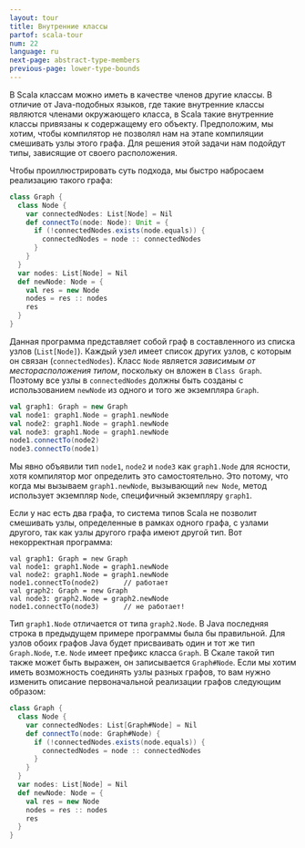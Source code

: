 ```yaml
---
layout: tour
title: Внутренние классы
partof: scala-tour
num: 22
language: ru
next-page: abstract-type-members
previous-page: lower-type-bounds
---
```


В Scala классам можно иметь в качестве членов другие классы. В отличие от Java-подобных языков, где такие внутренние классы являются членами окружающего класса, в Scala такие внутренние классы привязаны к содержащему его объекту. Предположим, мы хотим, чтобы компилятор не позволял нам на этапе компиляции смешивать узлы этого графа. Для решения этой задачи нам подойдут типы, зависящие от своего расположения.

Чтобы проиллюстрировать суть подхода, мы быстро набросаем реализацию такого графа:

```scala mdoc
class Graph {
  class Node {
    var connectedNodes: List[Node] = Nil
    def connectTo(node: Node): Unit = {
      if (!connectedNodes.exists(node.equals)) {
        connectedNodes = node :: connectedNodes
      }
    }
  }
  var nodes: List[Node] = Nil
  def newNode: Node = {
    val res = new Node
    nodes = res :: nodes
    res
  }
}
```
Данная программа представляет собой граф в составленного из списка узлов (`List[Node]`). Каждый узел имеет список других узлов, с которым он связан (`connectedNodes`). Класс `Node` является _зависимым от месторасположения типом_, поскольку он вложен в `Class Graph`. Поэтому все узлы в `connectedNodes` должны быть созданы с использованием `newNode` из одного и того же экземпляра `Graph`.

```scala mdoc
val graph1: Graph = new Graph
val node1: graph1.Node = graph1.newNode
val node2: graph1.Node = graph1.newNode
val node3: graph1.Node = graph1.newNode
node1.connectTo(node2)
node3.connectTo(node1)
```
Мы явно объявили тип `node1`, `node2` и `node3` как `graph1.Node` для ясности, хотя компилятор мог определить это самостоятельно. Это потому, что когда мы вызываем `graph1.newNode`, вызывающий `new Node`, метод использует экземпляр `Node`, специфичный экземпляру `graph1`.

Если у нас есть два графа, то система типов Scala не позволит смешивать узлы, определенные в рамках одного графа, с узлами другого, так как узлы другого графа имеют другой тип.
Вот некорректная программа:

```scala:nest
val graph1: Graph = new Graph
val node1: graph1.Node = graph1.newNode
val node2: graph1.Node = graph1.newNode
node1.connectTo(node2)      // работает
val graph2: Graph = new Graph
val node3: graph2.Node = graph2.newNode
node1.connectTo(node3)      // не работает!
```
Тип `graph1.Node` отличается от типа `graph2.Node`. В Java последняя строка в предыдущем примере программы была бы правильной. Для узлов обоих графов Java будет присваивать один и тот же тип `Graph.Node`, т.е. `Node` имеет префикс класса `Graph`. В Скале такой тип также может быть выражен, он записывается `Graph#Node`. Если мы хотим иметь возможность соединять узлы разных графов, то вам нужно изменить описание первоначальной реализации графов следующим образом:

```scala mdoc:nest
class Graph {
  class Node {
    var connectedNodes: List[Graph#Node] = Nil
    def connectTo(node: Graph#Node) {
      if (!connectedNodes.exists(node.equals)) {
        connectedNodes = node :: connectedNodes
      }
    }
  }
  var nodes: List[Node] = Nil
  def newNode: Node = {
    val res = new Node
    nodes = res :: nodes
    res
  }
}
```

